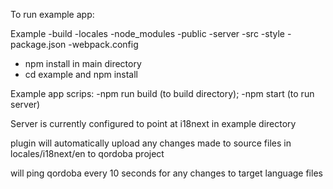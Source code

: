 To run example app:

Example
	-build
	-locales
	-node_modules
	-public
	-server
	-src
	-style
	-package.json
	-webpack.config

- npm install in main directory
- cd example and npm install 

Example app scrips:
	-npm run build (to build directory);
	-npm start (to run server)


Server is currently configured to point at i18next in example directory

plugin will automatically upload any changes made to source files in
locales/i18next/en to qordoba project

will ping qordoba every 10 seconds for any changes to target language files
